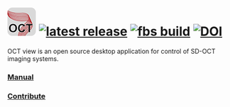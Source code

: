 

# ![Logo](https://github.com/sstucker/OCTview/blob/main/src/main/icons/base/64.png?raw=true) [![latest release](https://img.shields.io/github/v/release/sstucker/OCTview?color=pink&display_name=release&label=version)](https://github.com/sstucker/OCTview/releases/latest) [![fbs build](https://github.com/sstucker/OCTview/actions/workflows/fbs-build.yml/badge.svg)](https://github.com/sstucker/OCTview/actions/workflows/fbs-build.yml) [![DOI](https://zenodo.org/badge/DOI/10.5281/zenodo.7038854.svg)](https://zenodo.org/record/7038854)

OCT view is an open source desktop application for control of SD-OCT imaging systems.

### [Manual](https://github.com/sstucker/OCTview/blob/main/MANUAL.md)
### [Contribute](https://github.com/sstucker/OCTview/blob/main/CONTRIBUTING.md)

